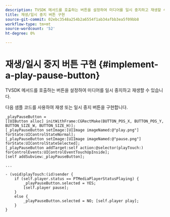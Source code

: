 ```yaml
---
description: TVSDK 메서드를 호출하는 버튼을 설정하여 미디어를 일시 중지하고 재생할 수 있습니다.
title: 재생/일시 중지 버튼 구현
source-git-commit: 02ebc3548a254b2a6554f1ab34afbb3ea5f09bb8
workflow-type: tm+mt
source-wordcount: '52'
ht-degree: 0%

---
```


# 재생/일시 중지 버튼 구현 {#implement-a-play-pause-button}

TVSDK 메서드를 호출하는 버튼을 설정하여 미디어를 일시 중지하고 재생할 수 있습니다.

다음 샘플 코드를 사용하여 재생 또는 일시 중지 버튼을 구현합니다.

<!--<a id="example_BC2632D673FE451190A30A23145090D0"></a>-->

```
_playPauseButton =  
[[UIButton alloc] initWithFrame:CGRectMake(BUTTON_POS_X, BUTTON_POS_Y, BUTTON_SIZE_W, BUTTON_SIZE_H)]; 
[_playPauseButton setImage:[UIImage imageNamed:@"play.png"] forState:UIControlStateNormal];  
[_playPauseButton setImage:[UIImage imageNamed:@"pause.png"] forState:UIControlStateSelected]; 
[_playPauseButton addTarget:self action:@selector(playTouch:) forControlEvents:UIControlEventTouchUpInside]; 
[self addSubview:_playPauseButton]; 
 
... 
 
- (void)playTouch:(id)sender { 
    if (self.player.status == PTMediaPlayerStatusPlaying) { 
        _playPauseButton.selected = YES;  
        [self.player pause]; 
    } 
    else { 
        _playPauseButton.selected = NO; [self.player play]; 
    } 
} 
```

